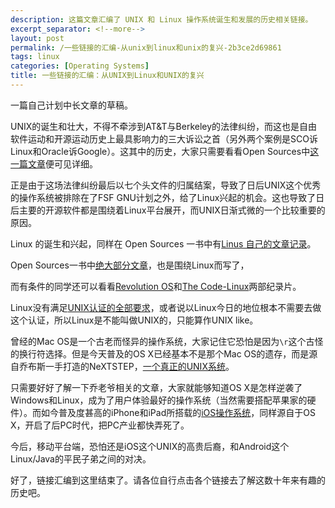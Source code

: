 ```yaml
---
description: 这篇文章汇编了 UNIX 和 Linux 操作系统诞生和发展的历史相关链接。
excerpt_separator: <!--more-->
layout: post
permalink: /一些链接的汇编-从unix到linux和unix的复兴-2b3ce2d69861
tags: linux
categories: [Operating Systems]
title: 一些链接的汇编：从UNIX到Linux和UNIX的复兴
---
```

一篇自己计划中长文章的草稿。
<!--more-->

UNIX的诞生和壮大，不得不牵涉到AT&T与Berkeley的法律纠纷，而这也是自由软件运动和开源运动历史上最具影响力的三大诉讼之首（另外两个案例是SCO诉Linux和Oracle诉Google）。这其中的历史，大家只需要看看Open Sources中[这一篇文章](http://oreilly.com/openbook/opensources/book/kirkmck.html)便可见详细。

正是由于这场法律纠纷最后以七个头文件的归属结案，导致了日后UNIX这个优秀的操作系统被排除在了FSF GNU计划之外，给了Linux兴起的机会。这也导致了日后主要的开源软件都是围绕着Linux平台展开，而UNIX日渐式微的一个比较重要的原因。

Linux 的诞生和兴起，同样在 Open Sources 一书中有[Linus 自己的文章记录](http://oreilly.com/openbook/opensources/book/linus.html)。

Open Sources一书中[绝大部分文章](http://oreilly.com/openbook/opensources/book/index.html)，也是围绕Linux而写了，

而有条件的同学还可以看看[Revolution OS](http://www.imdb.com/title/tt0308808/?ref_=fn_al_tt_1)和[The Code-Linux](http://www.imdb.com/title/tt0315417/?ref_=fn_al_tt_1)两部纪录片。

Linux没有满足[UNIX认证的全部要求](http://www.unix.org/what_is_unix.html)，或者说以Linux今日的地位根本不需要去做这个认证，所以Linux是不能叫做UNIX的，只能算作UNIX like。

曾经的Mac OS是一个古老而怪异的操作系统，大家记住它恐怕是因为`\r`这个古怪的换行符选择。但是今天普及的OS X已经基本不是那个Mac OS的遗存，而是源自乔布斯一手打造的NeXTSTEP，[一个真正的UNIX系统](http://en.wikipedia.org/wiki/Mac_OS_X)。

只需要好好了解一下乔老爷相关的文章，大家就能够知道OS X是怎样逆袭了Windows和Linux，成为了用户体验最好的操作系统（当然需要搭配苹果家的硬件）。而如今普及度甚高的iPhone和iPad所搭载的[iOS操作系统](http://en.wikipedia.org/wiki/Ios)，同样源自于OS X，开启了后PC时代，把PC产业都快弄死了。

今后，移动平台端，恐怕还是iOS这个UNIX的高贵后裔，和Android这个Linux/Java的平民子弟之间的对决。

好了，链接汇编到这里结束了。请各位自行点击各个链接去了解这数十年来有趣的历史吧。
